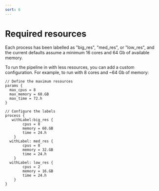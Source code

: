 ```yaml
---
sort: 6
---
```


# Required resources

Each process has been labelled as "big_res", "med_res", or "low_res",
and the current defaults assume a minimum 16 cores and 64 Gb of available
memory.

To run the pipeline in with less resources, you can add a custom configuration.
For example, to run with 8 cores and ~64 Gb of memory:

```text  
// Define the maximum resources
params {
  max_cpus = 8
  max_memory = 60.GB
  max_time = 72.h
}

// Configure the labels
process {
   withLabel:big_res {
        cpus = 8
        memory = 60.GB
        time = 24.h
    }
  withLabel: med_res {
        cpus = 8   
        memory = 32.GB
        time = 24.h
    }
  withLabel: low_res {
        cpus = 2   
        memory = 16.GB
        time = 24.h
    }
}
```

